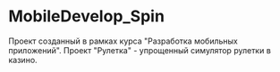 # MobileDevelop_Spin
Проект созданный в рамках курса "Разработка мобильных приложений". Проект "Рулетка" - упрощенный симулятор рулетки в казино.
